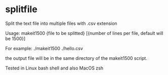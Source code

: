 # splitfile
Split the text file into multiple files with .csv extension

Usage: makeit1500 {file to be splitted} [{number of lines per file, default will be 1500}] 

For example: ./makeit1500 ./hello.csv


the output file will be in the same directory of the makeit1500 script.

Tested in Linux bash shell and also MacOS zsh
